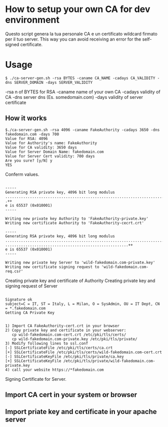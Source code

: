 
# How to setup your own CA for dev environment

Questo script genera la tua personale CA e un certificato wildcard firmato per il tuo server.
This way you can avoid receiving an error for the self-signed certificate.

# Usage

```
$ ./ca-server-gen.sh -rsa BYTES -caname CA_NAME -cadays CA_VALIDITY -dns SERVER_DOMAIN -days SERVER_VALIDITY
```
-rsa		n of BYTES for RSA
-caname		name of your own CA
-cadays		validity of CA
-dns		server dns (Es. somedomain.com)
-days		validity of server certificate

## How it works

```
$./ca-server-gen.sh -rsa 4096 -caname FakeAuthority -cadays 3650 -dns fakedomain.com -days 700
Value for RSA: 4096
Value for Authority's name: FakeAuthority
Value for CA validity: 3650 days
Value for Server Domain Name: fakedomain.com
Value for Server Cert validity: 700 days
Are you sure? [y/N] y
YES
```
Conferm values.

```

-----
Generating RSA private key, 4096 bit long modulus
....................................................................................................++
.++
e is 65537 (0x010001)
-----

Writing new private key Authority to 'FakeAuthority-private.key'
Writing new certificate Authority to 'FakeAuthority-cecrt.crt'

-----
Generating RSA private key, 4096 bit long modulus
.........................................................................................................++
.......................................................++
e is 65537 (0x010001)
-----

Writing new private key Server to 'wild-fakedomain.com-private.key'
Writing new certificate signing request to 'wild-fakedomain.com-req.csr'

```
Creating private key and certificate of Authority
Creating private key and signing request of Server
```

Signature ok
subject=C = IT, ST = Italy, L = Milan, O = SysAdmin, OU = IT Dept, CN = *.fakedomain.com
Getting CA Private Key


1) Import CA FakeAuthority-cert.crt in your browser
2) Copy private key and certificate in your webserver:
   cp wild-fakedomain.com-cert.crt /etc/pki/tls/certs/
   cp wild-fakedomain.com-private.key /etc/pki/tls/private/
3) Modify following lines to ssl.conf
[-] SSLCertificateFile /etc/pki/tls/certs/ca.crt
[+] SSLCertificateFile /etc/pki/tls/certs/wild-fakedomain.com-cert.crt
[-] SSLCertificateKeyFile /etc/pki/tls/private/ca.key
[+] SSLCertificateKeyFile /etc/pki/tls/private/wild-fakedomain.com-private.key
4) call your website https://*fakedomain.com

```
Signing Certificate for Server.


## Import CA cert in your system or browser

## Import priate key and certificate in your apache server
